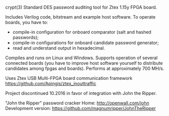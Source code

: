 
crypt(3) Standard DES password auditing tool for Ztex 1.15y FPGA board.

Includes Verilog code, bitstream and example host software. To operate boards, you have to:
- compile-in configuration for onboard comparator (salt and hashed passwords);
- compile-in configurations for onboard candidate password generator;
- read and understand output in hexadecimal.

Compiles and runs on Linux and Windows. Supports operation of several connected boards (you have to improve host software yourself to distribute candidates among fpgas and boards). Performs at approximately 700 MH/s.

Uses Ztex USB Multi-FPGA board communication framework https://github.com/Apingis/ztex_inouttraffic

Project discontinued 10.2016 in favor of integration with John the Ripper.

"John the Ripper" password cracker
Home: http://openwall.com/john
Development version: https://github.com/magnumripper/JohnTheRipper
